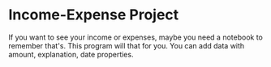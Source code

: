 # Income-Expense Project

If you want to see your income or expenses, maybe you need a notebook to remember that's.
This program will that for you. You can add data with amount, explanation, date properties.


